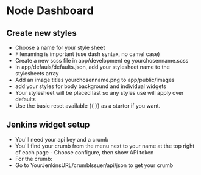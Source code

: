 # Node Dashboard

<!-- TODO learn markup for readmes -->

## Create new styles

* Choose a name for your style sheet
* Filenaming is important (use dash syntax, no camel case)
* Create a new scss file in app/development eg yourchosenname.scss
* In app/defauls/defaults.json, add your stylesheet name to the stylesheets array
* Add an image titles yourchosenname.png to app/public/images
* add your styles for body background and individual widgets
* Your stylesheet will be placed last so any styles use will apply over defaults
* Use the basic reset available {{ }} as a starter if you want.

## Jenkins widget setup

* You'll need your api key and a crumb
* You'll find your crumb from the menu next to your name at the top right of each page - Choose configure, then show API token
* For the crumb:
* Go to YourJenkinsURL/crumbIssuer/api/json to get your crumb
